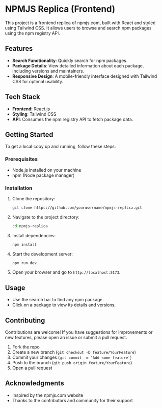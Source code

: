 # NPMJS Replica (Frontend)

This project is a frontend replica of npmjs.com, built with React and styled using Tailwind CSS. It allows users to browse and search npm packages using the npm registry API.

## Features

- **Search Functionality**: Quickly search for npm packages.
- **Package Details**: View detailed information about each package, including versions and maintainers.
- **Responsive Design**: A mobile-friendly interface designed with Tailwind CSS for optimal usability.

## Tech Stack

- **Frontend**: React.js
- **Styling**: Tailwind CSS
- **API**: Consumes the npm registry API to fetch package data.

## Getting Started

To get a local copy up and running, follow these steps:

### Prerequisites

- Node.js installed on your machine
- npm (Node package manager)

### Installation

1. Clone the repository:
   ```bash
   git clone https://github.com/yourusername/npmjs-replica.git
   ```

2. Navigate to the project directory:
   ```bash
   cd npmjs-replica
   ```

3. Install dependencies:
   ```bash
   npm install
   ```

4. Start the development server:
   ```bash
   npm run dev
   ```

5. Open your browser and go to `http://localhost:5173`.

## Usage

- Use the search bar to find any npm package.
- Click on a package to view its details and versions.

## Contributing

Contributions are welcome! If you have suggestions for improvements or new features, please open an issue or submit a pull request.

1. Fork the repo
2. Create a new branch (`git checkout -b feature/YourFeature`)
3. Commit your changes (`git commit -m 'Add some feature'`)
4. Push to the branch (`git push origin feature/YourFeature`)
5. Open a pull request

## Acknowledgments

- Inspired by the npmjs.com website
- Thanks to the contributors and community for their support

